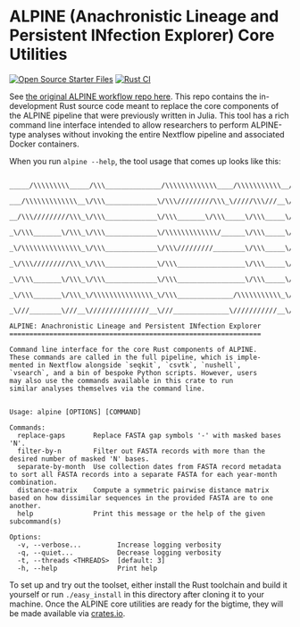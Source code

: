# ALPINE (Anachronistic Lineage and Persistent INfection Explorer) Core Utilities
[![Open Source Starter Files](https://github.com/nrminor/ALPINE.rs/actions/workflows/open-source-starter.yml/badge.svg)](https://github.com/nrminor/ALPINE.rs/actions/workflows/open-source-starter.yml) [![Rust CI](https://github.com/nrminor/ALPINE.rs/actions/workflows/rust-ci.yml/badge.svg)](https://github.com/nrminor/ALPINE.rs/actions/workflows/rust-ci.yml)

See [the original ALPINE workflow repo here](https://github.com/nrminor/ALPINE). This repo contains the in-development Rust source code meant to replace the core components of the ALPINE pipeline that were previously written in Julia. This tool has a rich command line interface intended to allow researchers to perform ALPINE-type analyses without invoking the entire Nextflow pipeline and associated Docker containers.

When you run `alpine --help`, the tool usage that comes up looks like this:
```

_____/\\\\\\\\\_____/\\\______________/\\\\\\\\\\\\\____/\\\\\\\\\\\__/\\\\\_____/\\\__/\\\\\\\\\\\\\\\_
 ___/\\\\\\\\\\\\\__\/\\\_____________\/\\\/////////\\\_\/////\\\///__\/\\\\\\___\/\\\_\/\\\///////////__
  __/\\\/////////\\\_\/\\\_____________\/\\\_______\/\\\_____\/\\\_____\/\\\/\\\__\/\\\_\/\\\_____________
   _\/\\\_______\/\\\_\/\\\_____________\/\\\\\\\\\\\\\/______\/\\\_____\/\\\//\\\_\/\\\_\/\\\\\\\\\\\_____
    _\/\\\\\\\\\\\\\\\_\/\\\_____________\/\\\/////////________\/\\\_____\/\\\\//\\\\/\\\_\/\\\///////______
     _\/\\\/////////\\\_\/\\\_____________\/\\\_________________\/\\\_____\/\\\_\//\\\/\\\_\/\\\_____________
      _\/\\\_______\/\\\_\/\\\_____________\/\\\_________________\/\\\_____\/\\\__\//\\\\\\_\/\\\_____________
       _\/\\\_______\/\\\_\/\\\\\\\\\\\\\\\_\/\\\______________/\\\\\\\\\\\_\/\\\___\//\\\\\_\/\\\\\\\\\\\\\\\_
        _\///________\///__\///////////////__\///______________\///////////__\///_____\/////__\///////////////__

ALPINE: Anachronistic Lineage and Persistent INfection Explorer
===============================================================

Command line interface for the core Rust components of ALPINE.
These commands are called in the full pipeline, which is imple-
mented in Nextflow alongside `seqkit`, `csvtk`, `nushell`,
`vsearch`, and a bin of bespoke Python scripts. However, users
may also use the commands available in this crate to run
similar analyses themselves via the command line.


Usage: alpine [OPTIONS] [COMMAND]

Commands:
  replace-gaps       Replace FASTA gap symbols '-' with masked bases 'N'.
  filter-by-n        Filter out FASTA records with more than the desired number of masked 'N' bases.
  separate-by-month  Use collection dates from FASTA record metadata to sort all FASTA records into a separate FASTA for each year-month combination.
  distance-matrix    Compute a symmetric pairwise distance matrix based on how dissimilar sequences in the provided FASTA are to one another.
  help               Print this message or the help of the given subcommand(s)

Options:
  -v, --verbose...         Increase logging verbosity
  -q, --quiet...           Decrease logging verbosity
  -t, --threads <THREADS>  [default: 3]
  -h, --help               Print help
```

To set up and try out the toolset, either install the Rust toolchain and build it yourself or run `./easy_install` in this directory after cloning it to your machine. Once the ALPINE core utilities are ready for the bigtime, they will be made available via [crates.io](https://crates.io/).
